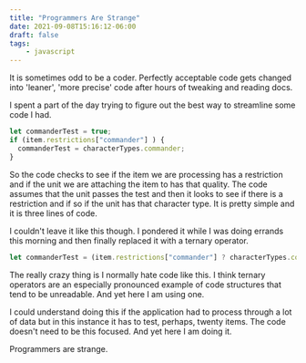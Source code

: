```yaml
---
title: "Programmers Are Strange"
date: 2021-09-08T15:16:12-06:00
draft: false
tags:
    - javascript
---
```

It is sometimes odd to be a coder. Perfectly acceptable code gets changed into 'leaner', 'more precise' code after hours of tweaking and reading docs. 

I spent a part of the day trying to figure out the best way to streamline some code I had.

```javascript
let commanderTest = true;
if (item.restrictions["commander"] ) {
  commanderTest = characterTypes.commander;
}
```
So the code checks to see if the item we are processing has a restriction and if the unit we are attaching the item to has that quality. The code assumes that the unit passes the test and then it looks to see if there is a restriction and if so if the unit has that character type. It is pretty simple and it is three lines of code.

I couldn't leave it like this though. I pondered it while I was doing errands this morning and then finally replaced it with a ternary operator.

```javascript
let commanderTest = (item.restrictions["commander"] ? characterTypes.commander : true);
```
The really crazy thing is I normally hate code like this. I think ternary operators are an especially pronounced example of code structures that tend to be unreadable. And yet here I am using one. 

I could understand doing this if the application had to process through a lot of data but in this instance it has to test, perhaps, twenty items. The code doesn't need to be this focused. And yet here I am doing it.

Programmers are strange.
